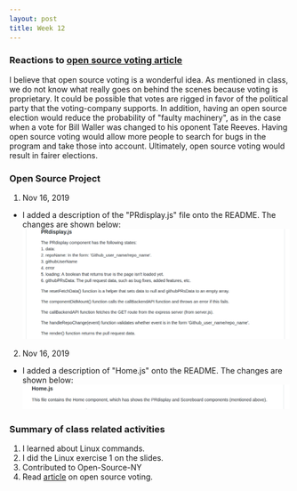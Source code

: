 ```yaml
---
layout: post
title: Week 12
---
```


### Reactions to [open source voting article](https://opensource.com/article/19/9/voting-fraud-open-source-solution?)
I believe that open source voting is a wonderful idea. As mentioned in class, we do not know what really goes on behind the scenes because voting is proprietary. It could be possible that votes are rigged in favor of the political party that the voting-company supports. In addition, having an open source election would reduce the probability of "faulty machinery", as in the case when a vote for Bill Waller was changed to his oponent Tate Reeves. Having open source voting would allow more people to search for bugs in the program and take those into account. Ultimately, open source voting would result in fairer elections. 

### Open Source Project
1. Nov 16, 2019  
  * I added a description of the "PRdisplay.js" file onto the README. The changes are shown below:
  ![PRdisplay image](https://github.com/darrenzhang2000/images/blob/master/Screenshot%20from%202019-11-16%2011-38-19.png)
2. Nov 16, 2019  
  * I added a description of "Home.js" onto the README. The changes are shown below:
  ![Home image](https://github.com/darrenzhang2000/images/blob/master/Screenshot%20from%202019-11-16%2011-40-23.png)

### Summary of class related activities
1. I learned about Linux commands.
2. I did the Linux exercise 1 on the slides. 
3. Contributed to Open-Source-NY
4. Read [article](https://opensource.com/article/19/9/voting-fraud-open-source-solution?) on open source voting. 
